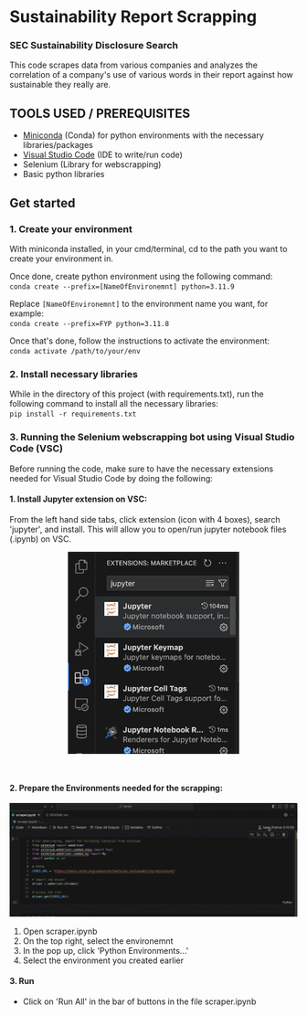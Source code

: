 # Sustainability Report Scrapping
### SEC Sustainability Disclosure Search
This code scrapes data from various companies and analyzes the correlation of a company's use of various words in their report against how sustainable they really are.

## TOOLS USED / PREREQUISITES
- <a href="https://docs.anaconda.com/free/miniconda/miniconda-install/">Miniconda</a> (Conda) for python environments with the necessary libraries/packages
- <a href="https://code.visualstudio.com/download">Visual Studio Code</a> (IDE to write/run code)
- Selenium (Library for webscrapping)
- Basic python libraries


## Get started 
### 1. Create your environment
With miniconda installed, in your cmd/terminal, cd to the path you want to create your environment in.

Once done, create python environment using the following command:\
`conda create --prefix=[NameOfEnvironemnt] python=3.11.9`

Replace `[NameOfEnvironemnt]` to the environment name you want, for example:\
`conda create --prefix=FYP python=3.11.8`

Once that's done, follow the instructions to activate the environment:\
`conda activate /path/to/your/env`

### 2. Install necessary libraries
While in the directory of this project (with requirements.txt), run the following command to install all the necessary libraries:\
`pip install -r requirements.txt`

### 3. Running the Selenium webscrapping bot using Visual Studio Code (VSC)
Before running the code, make sure to have the necessary extensions needed for Visual Studio Code by doing the following:

#### 1. Install Jupyter extension on VSC:
From the left hand side tabs, click extension (icon with 4 boxes), search 'jupyter', and install. This will allow you to open/run jupyter notebook files (.ipynb) on VSC.
<p align="center">
 <img class='Extension' src='./image.png' width=300 style="display: block; margin: 0 auto;">
</p>
<br>

#### 2. Prepare the Environments needed for the scrapping:
![alt text](IMG_7527.gif)

1) Open scraper.ipynb
2) On the top right, select the environemnt
3) In the pop up, click 'Python Environments...'
4) Select the environment you created earlier 


#### 3. Run
- Click on 'Run All' in the bar of buttons in the file scraper.ipynb

